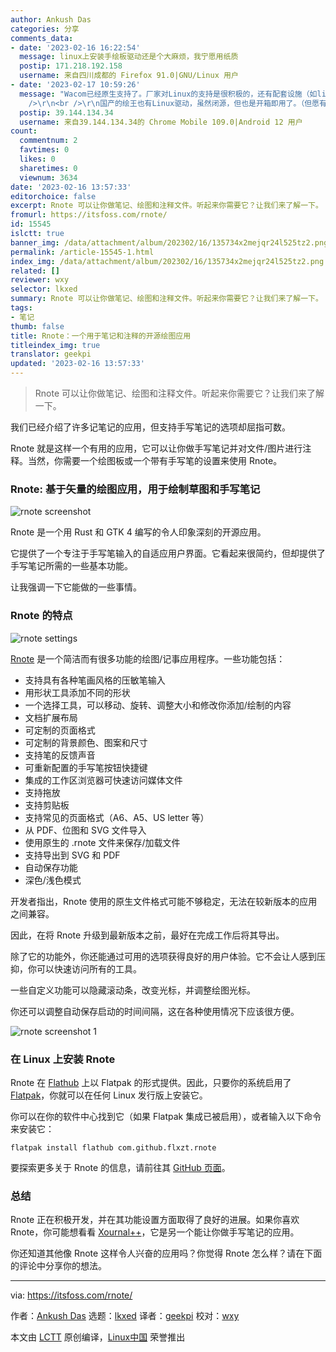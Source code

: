 ```yaml
---
author: Ankush Das
categories: 分享
comments_data:
- date: '2023-02-16 16:22:54'
  message: linux上安装手绘板驱动还是个大麻烦，我宁愿用纸质
  postip: 171.218.192.158
  username: 来自四川成都的 Firefox 91.0|GNU/Linux 用户
- date: '2023-02-17 10:59:26'
  message: "Wacom已经原生支持了。厂家对Linux的支持是很积极的，还有配套设施（如libwacom），都是开源的。不过除了KDE Plasma和GNOME，厂家和其他桌面环境没有提供配置工具。<br
    />\r\n<br />\r\n国产的绘王也有Linux驱动，虽然闭源，但也是开箱即用了。（但愿有大神开发开源替代驱动。）"
  postip: 39.144.134.34
  username: 来自39.144.134.34的 Chrome Mobile 109.0|Android 12 用户
count:
  commentnum: 2
  favtimes: 0
  likes: 0
  sharetimes: 0
  viewnum: 3634
date: '2023-02-16 13:57:33'
editorchoice: false
excerpt: Rnote 可以让你做笔记、绘图和注释文件。听起来你需要它？让我们来了解一下。
fromurl: https://itsfoss.com/rnote/
id: 15545
islctt: true
banner_img: /data/attachment/album/202302/16/135734x2mejqr24l525tz2.png
permalink: /article-15545-1.html
index_img: /data/attachment/album/202302/16/135734x2mejqr24l525tz2.png.thumb.jpg
related: []
reviewer: wxy
selector: lkxed
summary: Rnote 可以让你做笔记、绘图和注释文件。听起来你需要它？让我们来了解一下。
tags:
- 笔记
thumb: false
title: Rnote：一个用于笔记和注释的开源绘图应用
titleindex_img: true
translator: geekpi
updated: '2023-02-16 13:57:33'
---
```



> 
> Rnote 可以让你做笔记、绘图和注释文件。听起来你需要它？让我们来了解一下。
> 
> 
> 


我们已经介绍了许多记笔记的应用，但支持手写笔记的选项却屈指可数。


Rnote 就是这样一个有用的应用，它可以让你做手写笔记并对文件/图片进行注释。当然，你需要一个绘图板或一个带有手写笔的设置来使用 Rnote。


### Rnote: 基于矢量的绘图应用，用于绘制草图和手写笔记


![rnote screenshot](/data/attachment/album/202302/16/135734x2mejqr24l525tz2.png)


Rnote 是一个用 Rust 和 GTK 4 编写的令人印象深刻的开源应用。


它提供了一个专注于手写笔输入的自适应用户界面。它看起来很简约，但却提供了手写笔记所需的一些基本功能。


让我强调一下它能做的一些事情。


### Rnote 的特点


![rnote settings](/data/attachment/album/202302/16/135734s7qio30o0iktfg98.png)


[Rnote](https://rnote.flxzt.net) 是一个简洁而有很多功能的绘图/记事应用程序。一些功能包括：


* 支持具有各种笔画风格的压敏笔输入
* 用形状工具添加不同的形状
* 一个选择工具，可以移动、旋转、调整大小和修改你添加/绘制的内容
* 文档扩展布局
* 可定制的页面格式
* 可定制的背景颜色、图案和尺寸
* 支持笔的反馈声音
* 可重新配置的手写笔按钮快捷键
* 集成的工作区浏览器可快速访问媒体文件
* 支持拖放
* 支持剪贴板
* 支持常见的页面格式（A6、A5、US letter 等）
* 从 PDF、位图和 SVG 文件导入
* 使用原生的 .rnote 文件来保存/加载文件
* 支持导出到 SVG 和 PDF
* 自动保存功能
* 深色/浅色模式


开发者指出，Rnote 使用的原生文件格式可能不够稳定，无法在较新版本的应用之间兼容。


因此，在将 Rnote 升级到最新版本之前，最好在完成工作后将其导出。


除了它的功能外，你还能通过可用的选项获得良好的用户体验。它不会让人感到压抑，你可以快速访问所有的工具。


一些自定义功能可以隐藏滚动条，改变光标，并调整绘图光标。


你还可以调整自动保存启动的时间间隔，这在各种使用情况下应该很方便。


![rnote screenshot 1](/data/attachment/album/202302/16/135734arpazxpas5wrqcra.png)


### 在 Linux 上安装 Rnote


Rnote 在 [Flathub](https://flathub.org/apps/details/com.github.flxzt.rnote) 上以 Flatpak 的形式提供。因此，只要你的系统启用了 [Flatpak](https://itsfoss.com/flatpak-guide/)，你就可以在任何 Linux 发行版上安装它。


你可以在你的软件中心找到它（如果 Flatpak 集成已被启用），或者输入以下命令来安装它：



```
flatpak install flathub com.github.flxzt.rnote

```

要探索更多关于 Rnote 的信息，请前往其 [GitHub 页面](https://github.com/flxzt/rnote)。


### 总结


Rnote 正在积极开发，并在其功能设置方面取得了良好的进展。如果你喜欢 Rnote，你可能想看看 [Xournal++](https://xournalpp.github.io)，它是另一个能让你做手写笔记的应用。


你还知道其他像 Rnote 这样令人兴奋的应用吗？你觉得 Rnote 怎么样？请在下面的评论中分享你的想法。




---


via: <https://itsfoss.com/rnote/>


作者：[Ankush Das](https://itsfoss.com/author/ankush/) 选题：[lkxed](https://github.com/lkxed) 译者：[geekpi](https://github.com/geekpi) 校对：[wxy](https://github.com/wxy)


本文由 [LCTT](https://github.com/LCTT/TranslateProject) 原创编译，[Linux中国](https://linux.cn/) 荣誉推出